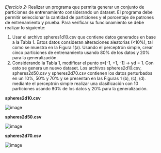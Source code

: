 *Ejercicio 2:* Realizar un programa que permita generar un conjunto de particiones de entrenamiento considerando un dataset. El programa debe permitir seleccionar la cantidad de particiones y el porcentaje de patrones de entrenamiento y prueba. Para verificar su funcionamiento se debe realizar lo siguiente:
1.	Usar el archivo spheres1d10.csv que contiene datos generados en base a la Tabla 1. Estos datos consideran alteraciones aleatorias (<10%), tal como se muestra en la Figura 1(a). Usando el perceptrón simple, crear cinco particiones de entrenamiento usando 80% de los datos y 20% para la generalización.
2.	Considerando la Tabla 1, modificar el punto x=[-1, +1, -1] → yd = 1. Con esto se genera un nuevo dataset. Los archivos spheres2d10.csv, spheres2d50.csv y spheres2d70.csv contienen los datos perturbados en un 10%, 50% y 70% y se presentan en las Figuras 1 (b), (c), (d). mediante el perceptrón simple realizar una clasificación con 10 particiones usando 80% de los datos y 20% para la generalización.

**spheres2d10.csv** 

![image](https://github.com/Lizethatx/Seminario-IA-II/assets/75290686/01d5c1a1-fd86-4f11-b977-c6f6b63c4de9)

**spheres2d50.csv**

![image](https://github.com/Lizethatx/Seminario-IA-II/assets/75290686/cd5307af-e2f4-47e1-84a9-d590b14e39ca)

**spheres2d70.csv**

![image](https://github.com/Lizethatx/Seminario-IA-II/assets/75290686/378c3125-f7fb-46d9-a32b-3799578e1139)
